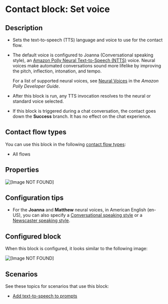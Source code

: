 # Contact block: Set voice<a name="set-voice"></a>

## Description<a name="set-voice-description"></a>
+ Sets the text\-to\-speech \(TTS\) language and voice to use for the contact flow\.
+ The default voice is configured to Joanna \(Conversational speaking style\), an [Amazon Polly Neural Text\-to\-Speech \(NTTS\)](https://docs.aws.amazon.com/polly/latest/dg/NTTS-main.html) voice\. Neural voices make automated conversations sound more lifelike by improving the pitch, inflection, intonation, and tempo\.

  For a list of supported neural voices, see [Neural Voices](https://docs.aws.amazon.com/polly/latest/dg/ntts-voices-main.html) in the *Amazon Polly Developer Guide*\. 
+ After this block is run, any TTS invocation resolves to the neural or standard voice selected\.
+ If this block is triggered during a chat conversation, the contact goes down the **Success** branch\. It has no effect on the chat experience\. 

## Contact flow types<a name="set-voice-types"></a>

You can use this block in the following [contact flow types](create-contact-flow.md#contact-flow-types):
+ All flows

## Properties<a name="set-voice-properties"></a>

![\[Image NOT FOUND\]](http://docs.aws.amazon.com/connect/latest/adminguide/images/set-voice-properties.png)

## Configuration tips<a name="set-voice-tips"></a>
+ For the **Joanna** and **Matthew** neural voices, in American English \(en\-US\), you can also specify a [Conversational speaking style](https://docs.aws.amazon.com/polly/latest/dg/ntts-speakingstyles.html) or a [Newscaster speaking style](https://docs.aws.amazon.com/polly/latest/dg/ntts-speakingstyles.html)\.

## Configured block<a name="set-voice-configured"></a>

When this block is configured, it looks similar to the following image:

![\[Image NOT FOUND\]](http://docs.aws.amazon.com/connect/latest/adminguide/images/set-voice-configured.png)

## Scenarios<a name="set-voice-scenarios"></a>

See these topics for scenarios that use this block:
+ [Add text\-to\-speech to prompts](text-to-speech.md)
